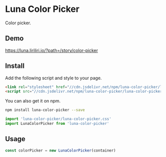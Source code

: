 # Luna Color Picker

Color picker.

## Demo

https://luna.liriliri.io/?path=/story/color-picker

## Install

Add the following script and style to your page.

```html
<link rel="stylesheet" href="//cdn.jsdelivr.net/npm/luna-color-picker/luna-color-picker.css" />
<script src="//cdn.jsdelivr.net/npm/luna-color-picker/luna-color-picker.js"></script>
```

You can also get it on npm.

```bash
npm install luna-color-picker --save
```

```javascript
import 'luna-color-picker/luna-color-picker.css'
import LunaColorPicker from 'luna-color-picker'
```

## Usage

```javascript
const colorPicker = new LunaColorPicker(container)
```
